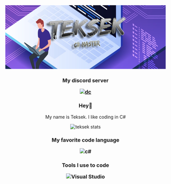 <div align="centre" width="300">
<img height="200em" src="teksek.png"/>

<h3 align="center">

My discord server 

[![dc](https://img.shields.io/badge/Server%20-%237289DA.svg?&style=for-the-badge&logo=discord&logoColor=white)](https://discord.gg/suw4ddVnMX)
</h3>

<h3 align="center">

Hey:wave:
</h3>
<div align="center" width="300">

My name is Teksek. I like coding in C#

![teksek stats](https://github-readme-stats.vercel.app/api?username=teksek&show_icons=true&theme=dark)

<h3 align="center">
My favorite code language

![c#](https://img.shields.io/badge/C%23-239120?style=for-the-badge&logo=c-sharp&logoColor=white)
</h3>

<h3 align="center">

Tools I use to code 

![Visual Studio](https://img.shields.io/badge/Visual_Studio_2019-5C2D91?style=for-the-badge&logo=visual%20studio&logoColor=white)
</h3>
